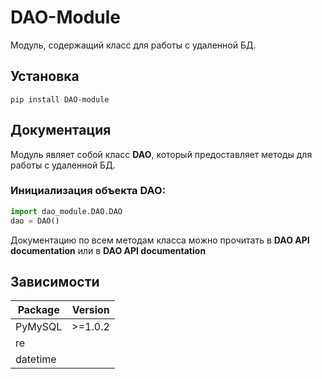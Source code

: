 # DAO-Module
Модуль, содержащий класс для работы с удаленной БД.

## Установка
```
pip install DAO-module
```

## Документация
Модуль являет собой класс **DAO**, который предоставляет методы для работы с удаленной БД.

### Инициализация объекта DAO:
```python
import dao_module.DAO.DAO
dao = DAO()
```
Документацию по всем методам класса можно прочитать в **DAO API documentation** или в **DAO API documentation**

## Зависимости
| Package       | Version           |
| ------------- |------------------:|
| PyMySQL       | >=1.0.2           |
| re            |                   |
| datetime      |                   |